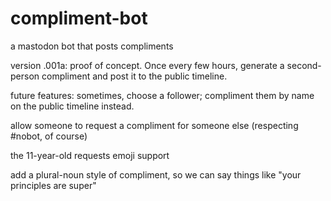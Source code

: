 # compliment-bot
a mastodon bot that posts compliments

version .001a: proof of concept. Once every few hours, generate a second-person
compliment and post it to the public timeline.

future features:
sometimes, choose a follower; compliment them by name on the public timeline
  instead.

allow someone to request a compliment for someone else (respecting #nobot,
  of course)

the 11-year-old requests emoji support

add a plural-noun style of compliment, so we can say things like "your
  principles are super"
